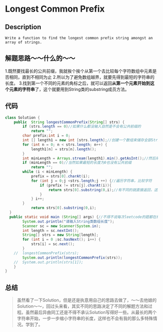 # Longest Common Prefix
## Description
`Write a function to find the longest common prefix string amongst an array of strings. `
## 解题思路～～什么的～～
1.既然要找最长的公共前缀，我就挨个挨个从第一个去比较每个字符数组中元素是否相同，直到不相同为止
2.所以为了避免数组越界，就要先得到最短的字符串的长度。
3.找到第一个不同的元素的角标之后，就可以返回**从第一个元素开始到这个元素的字符串**了，这个就要用到String类的substring成员方法。
## 代码
```java
class Solution {
	public  String longestCommonPrefix(String[] strs) {
        if (strs.length == 0)//如果什么都没输入自然是不会有公共前缀的
            return "";
		char prefix;int i = 0;
		int [] length1 = new int [strs.length];//创建一个数组来储存全部String类数组的长度
		for (int n = 0; n < strs.length; n++) {
			length1[n] = strs[n].length();
		}
		int minLength = Arrays.stream(length1).min().getAsInt();//然后用Arrays类的方法得到最短的长度避免下面遍历的时候越界
        if (minLength == 0)//当然如果最短的长度为0也没有公共前缀
            return "";
		while (i < minLength) {
			prefix = strs[0].charAt(i);
			for (int j = 0;j <strs.length;j ++) {//遍历字符串，比较字符
				if (prefix != strs[j].charAt(i)){
					return strs[0].substring(0,i);//有不同的就直接返回，这里注意substring方法是不包括后一个角标的字符的
				}
			} i++;
		}
			return strs[0].substring(0,i);
  }
  public static void main (String[] args) {//不得不说每次leetcode的题都在给我的主函数出难题。。。。
		System.out.println("请输入String类数组长度");
		Scanner sc = new Scanner(System.in);
		int length = sc.nextInt();
		String[] strs = new String[length];
		for (int i = 0 ;sc.hasNext(); i++) {
			strs[i] = sc.next();
		}
	//	longestCommonPrefix(strs);
		System.out.println(longestCommonPrefix(strs));
	//	System.out.println(strs[1]);
	}
}
```
## 总结
>虽然看了一下Solution，但是还是执意用自己的思路去做了，～～去他娘的Solution～～，回过头来看，其实不同的思路决定了不同的解题方法和过程。虽然最后异曲同工还是不得不承认Solution写得好一些。从最长的两个字符串开始，一步一步缩小字符串的长度，这样也不会有我的那么多特殊情况。学到了。
